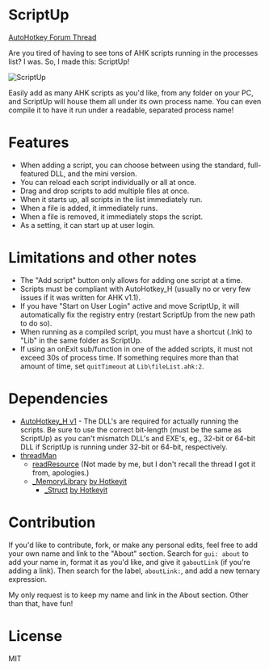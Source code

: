 # ScriptUp

[AutoHotkey Forum Thread](https://autohotkey.com/boards/viewtopic.php?f=6&t=36656)

Are you tired of having to see tons of AHK scripts running in the processes list? I was. So, I made this: ScriptUp!

![ScriptUp](https://i.imgur.com/3Kutfco.png)

Easily add as many AHK scripts as you'd like, from any folder on your PC, and ScriptUp will house them all under its own process name. You can even compile it to have it run under a readable, separated process name!

# Features

  - When adding a script, you can choose between using the standard, full-featured DLL, and the mini version.
  - You can reload each script individually or all at once.
  - Drag and drop scripts to add multiple files at once.
  - When it starts up, all scripts in the list immediately run.
  - When a file is added, it immediately runs.
  - When a file is removed, it immediately stops the script.
  - As a setting, it can start up at user login.

# Limitations and other notes

  - The "Add script" button only allows for adding one script at a time.
  - Scripts must be compliant with AutoHotkey_H (usually no or very few issues if it was written for AHK v1.1).
  - If you have "Start on User Login" active and move ScriptUp, it will automatically fix the registry entry (restart ScriptUp from the new path to do so).
  - When running as a compiled script, you must have a shortcut (.lnk) to "Lib" in the same folder as ScriptUp.
  - If using an onExit sub/function in one of the added scripts, it must not exceed 30s of process time. If something requires more than that amount of time, set `quitTimeout` at `Lib\fileList.ahk:2`.

# Dependencies
  - [AutoHotkey_H v1](https://hotkeyit.github.io/v2/) - The DLL's are required for actually running the scripts. Be sure to use the correct bit-length (must be the same as ScriptUp) as you can't mismatch DLL's and EXE's, eg., 32-bit or 64-bit DLL if ScriptUp is running under 32-bit or 64-bit, respectively.
  - [threadMan](https://github.com/Masonjar13/AHK-Library/blob/master/Lib/threadMan.ahk)
    - [readResource](https://github.com/Masonjar13/AHK-Library/blob/master/Required-Libraries/readResource.ahk) (Not made by me, but I don't recall the thread I got it from, apologies.)
    - [_MemoryLibrary](https://github.com/Masonjar13/AHK-Library/blob/master/Required-Libraries/_MemoryLibrary.ahk) [by Hotkeyit](https://autohotkey.com/board/topic/77302-class-ahk-lv2-memorylibrary/)
      - [_Struct](https://github.com/Masonjar13/AHK-Library/blob/master/Required-Libraries/_Struct.ahk) [by Hotkeyit](https://autohotkey.com/board/topic/55150-class-structfunc-sizeof-updated-010412-ahkv2/)

# Contribution
If you'd like to contribute, fork, or make any personal edits, feel free to add your own name and link to the "About" section. Search for `gui: about` to add your name in, format it as you'd like, and give it `gaboutLink` (if you're adding a link). Then search for the label, `aboutLink:`, and add a new ternary expression.

My only request is to keep my name and link in the About section. Other than that, have fun!


# License
MIT
